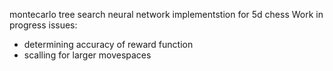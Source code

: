 montecarlo tree search neural network implementstion for 5d chess
Work in progress
issues: 
- determining accuracy of reward function
- scalling for larger movespaces